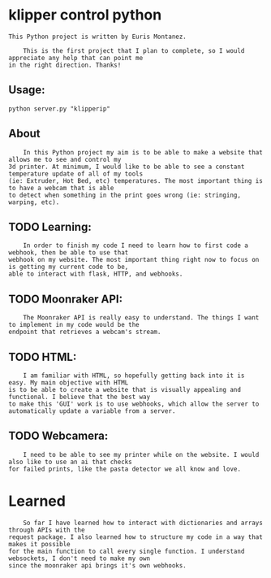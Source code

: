 # klipper control python
    This Python project is written by Euris Montanez.

        This is the first project that I plan to complete, so I would appreciate any help that can point me 
    in the right direction. Thanks!

## Usage:
    python server.py "klipperip"

## About
        In this Python project my aim is to be able to make a website that allows me to see and control my 
    3d printer. At minimum, I would like to be able to see a constant temperature update of all of my tools 
    (ie: Extruder, Hot Bed, etc) temperatures. The most important thing is to have a webcam that is able
    to detect when something in the print goes wrong (ie: stringing, warping, etc).


## TODO Learning:
        In order to finish my code I need to learn how to first code a webhook, then be able to use that 
    webhook on my website. The most important thing right now to focus on is getting my current code to be,
    able to interact with flask, HTTP, and webhooks.


## TODO Moonraker API:
        The Moonraker API is really easy to understand. The things I want to implement in my code would be the 
    endpoint that retrieves a webcam's stream.


## TODO HTML:
        I am familiar with HTML, so hopefully getting back into it is easy. My main objective with HTML
    is to be able to create a website that is visually appealing and functional. I believe that the best way 
    to make this 'GUI' work is to use webhooks, which allow the server to automatically update a variable from a server.


## TODO Webcamera:
        I need to be able to see my printer while on the website. I would also like to use an ai that checks 
    for failed prints, like the pasta detector we all know and love.


# Learned
        So far I have learned how to interact with dictionaries and arrays through APIs with the 
    request package. I also learned how to structure my code in a way that makes it possible
    for the main function to call every single function. I understand websockets, I don't need to make my own
    since the moonraker api brings it's own webhooks.
